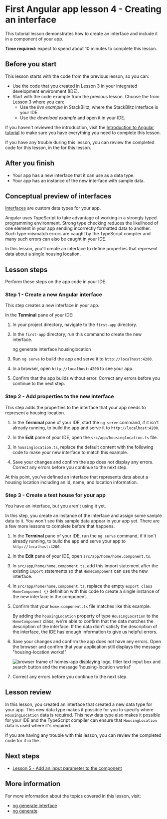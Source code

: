 # First Angular app lesson 4 - Creating an interface

This tutorial lesson demonstrates how to create an interface and include it in a component of your app.

**Time required:** expect to spend about 10 minutes to complete this lesson.

## Before you start

This lesson starts with the code from the previous lesson, so you can:

*   Use the code that you created in Lesson 3 in your integrated development environment (IDE).
*   Start with the code example from the previous lesson. Choose the <live-example name="first-app-lesson-03"></live-example> from Lesson 3 where you can:
    *   Use the *live example* in StackBlitz, where the StackBlitz interface is your IDE.
    *   Use the *download example* and open it in your IDE.

If you haven't reviewed the introduction, visit the [Introduction to Angular tutorial](tutorial/first-app) to make sure you have everything you need to complete this lesson.

If you have any trouble during this lesson, you can review the completed code for this lesson, in the <live-example></live-example> for this lesson.

## After you finish

*  Your app has a new interface that it can use as a data type.
*  Your app has an instance of the new interface with sample data.

## Conceptual preview of interfaces

[Interfaces](https://www.typescriptlang.org/docs/handbook/interfaces.html) are custom data types for your app.

Angular uses TypeScript to take advantage of working in a strongly typed programming environment.
Strong type checking reduces the likelihood of one element in your app sending incorrectly formatted data to another.
Such type-mismatch errors are caught by the TypeScript compiler and many such errors can also be caught in your IDE.

In this lesson, you'll create an interface to define properties that represent data about a single housing location.

## Lesson steps

Perform these steps on the app code in your IDE.

### Step 1 - Create a new Angular interface

This step creates a new interface in your app.

In the **Terminal** pane of your IDE:

1.  In your project directory, navigate to the `first-app` directory.
1.  In the `first-app` directory, run this command to create the new interface.

    <code-example format="shell" language="shell">

    ng generate interface housinglocation

    </code-example>

1.  Run `ng serve` to build the app and serve it to `http://localhost:4200`.
1.  In a browser, open `http://localhost:4200` to see your app.
1.  Confirm that the app builds without error.
    Correct any errors before you continue to the next step.

### Step 2 - Add properties to the new interface

This step adds the properties to the interface that your app needs to represent a housing location.

1.  In the **Terminal** pane of your IDE, start the `ng serve` command, if it isn't already running, to build the app and serve it to `http://localhost:4200`.
1.  In the **Edit** pane of your IDE, open the `src/app/housinglocation.ts` file.
1.  In `housinglocation.ts`, replace the default content with the following code to make your new interface to match this example.

    <code-example header="Update src/app/housinglocation.ts to match this code" path="first-app-lesson-04/src/app/housinglocation.ts"></code-example>

1.  Save your changes and confirm the app does not display any errors. Correct any errors before you continue to the next step.

At this point, you've defined an interface that represents data about a housing location including an id, name, and location information.

### Step 3 - Create a test house for your app

You have an interface, but you aren't using it yet.

In this step, you create an instance of the interface and assign some sample data to it.
You won't see this sample data appear in your app yet.
There are a few more lessons to complete before that happens.

1.  In the **Terminal** pane of your IDE, run the `ng serve` command, if it isn't already running, to build the app and serve your app to `http://localhost:4200`.
1.  In the **Edit** pane of your IDE, open `src/app/home/home.component.ts`.
1.  In `src/app/home/home.component.ts`, add this import statement after the existing `import` statements so that `HomeComponent` can use the new interface.

    <code-example header="Import HomeComponent in src/app/home/home.component.ts" path="first-app-lesson-04/src/app/home/home.component.ts" region="housing-location-import"></code-example>

1.  In `src/app/home/home.component.ts`, replace the empty `export class HomeComponent {}` definition with this code to create a single instance of the new interface in the component.

    <code-example header="Add sample data to src/app/home/home.component.ts" path="first-app-lesson-04/src/app/home/home.component.ts" region="only-house"></code-example>

1.  Confirm that your `home.component.ts` file matches like this example.

    <code-example header="src/app/home/home.component.ts" path="first-app-lesson-04/src/app/home/home.component.ts"></code-example>

    By adding the `housingLocation` property of type `HousingLocation` to the `HomeComponent` class, we're able to confirm that the data matches the description of the interface. If the data didn't satisfy the description of the interface, the IDE has enough information to give us helpful errors.

1.  Save your changes and confirm the app does not have any errors. Open the browser and confirm that your application still displays the message "housing-location works!"

    <section class="lightbox">
    <img alt="browser frame of homes-app displaying logo, filter text input box and search button and the message 'housing-location works!'" src="generated/images/guide/faa/homes-app-lesson-03-step-2.png">
    </section>

1.  Correct any errors before you continue to the next step.

## Lesson review

In this lesson, you created an interface that created a new data type for your app.
This new data type makes it possible for you to specify where `HousingLocation` data is required.
This new data type also makes it possible for your IDE and the TypeScript compiler can ensure that `HousingLocation` data is used where it's required.

If you are having any trouble with this lesson, you can review the completed code for it in the <live-example></live-example>.

## Next steps

* [Lesson 5 - Add an input parameter to the component](tutorial/first-app/first-app-lesson-05)


## More information

For more information about the topics covered in this lesson, visit:

<!-- vale Angular.Google_WordListSuggestions = NO -->

*  [ng generate interface](cli/generate#interface-command)
*  [ng generate](cli/generate)
